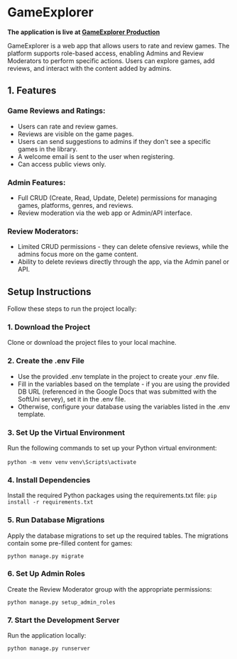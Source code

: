 # GameExplorer

**The application is live at [GameExplorer Production](https://gameexplorer-production-5b9c.up.railway.app/)**


GameExplorer is a web app that allows users to rate and review games. The platform supports role-based access, enabling Admins and Review Moderators to perform specific actions. Users can explore games, add reviews, and interact with the content added by admins.

## 1. Features
### Game Reviews and Ratings:
- Users can rate and review games.
- Reviews are visible on the game pages.
- Users can send suggestions to admins if they don't see a specific games in the library.
- A welcome email is sent to the user when registering.
- Can access public views only.
### Admin Features:
- Full CRUD (Create, Read, Update, Delete) permissions for managing games, platforms, genres, and reviews.
- Review moderation via the web app or Admin/API interface.
### Review Moderators:
- Limited CRUD permissions - they can delete ofensive reviews, while the admins focus more on the game content.
- Ability to delete reviews directly through the app, via the Admin panel or API.


## Setup Instructions
Follow these steps to run the project locally:

### 1. Download the Project
Clone or download the project files to your local machine.

### 2. Create the .env File
- Use the provided .env template in the project to create your .env file.
- Fill in the variables based on the template - if you are using the provided DB URL (referenced in the Google Docs that was submitted with the SoftUni servey), set it in the .env file.
- Otherwise, configure your database using the variables listed in the .env template.
### 3. Set Up the Virtual Environment
Run the following commands to set up your Python virtual environment:

```python -m venv venv```
``` venv\Scripts\activate ```

### 4. Install Dependencies
Install the required Python packages using the requirements.txt file:
```pip install -r requirements.txt```

### 5. Run Database Migrations
Apply the database migrations to set up the required tables. The migrations contain some pre-filled content for games:

```python manage.py migrate```

### 6. Set Up Admin Roles
Create the Review Moderator group with the appropriate permissions:


```python manage.py setup_admin_roles```

### 7. Start the Development Server
Run the application locally:

```python manage.py runserver```
